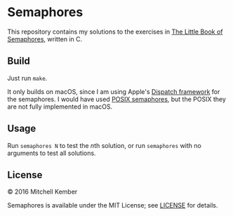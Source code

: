 # Semaphores

This repository contains my solutions to the exercises in [The Little Book of Semaphores][lbos], written in C.

[lbos]: http://greenteapress.com/wp/semaphores/

## Build

Just run `make`.

It only builds on macOS, since I am using Apple's [Dispatch framework][dispatch] for the semaphores. I would have used [POSIX semaphores][posix], but the POSIX they are not fully implemented in macOS.

[dispatch]: https://developer.apple.com/reference/dispatch/dispatchsemaphore
[posix]: https://linux.die.net/man/7/sem_overview

## Usage

Run `semaphores N` to test the *n*th solution, or run `semaphores` with no arguments to test all solutions.

## License

© 2016 Mitchell Kember

Semaphores is available under the MIT License; see [LICENSE](LICENSE.md) for details.
